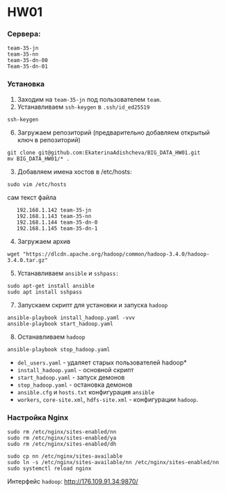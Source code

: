 # HW01
### Сервера:
```
team-35-jn
team-35-nn
team-35-dn-00
Team-35-dn-01
```

### Установка
1. Заходим на ```team-35-jn``` под пользователем ```team```.
2. Устанавливаем ```ssh-keygen``` в ```.ssh/id_ed25519```
```
ssh-keygen
```

6. Загружаем репозиторий (предварительно добавляем открытый ключ в репозиторий)
```
git clone git@github.com:EkaterinaAdishcheva/BIG_DATA_HW01.git
mv BIG_DATA_HW01/* .
```            

3. Добавляем имена хостов в /etc/hosts:
```
sudo vim /etc/hosts
```

сам текст файла
```
   192.168.1.142 team-35-jn
   192.168.1.143 team-35-nn
   192.168.1.144 team-35-dn-0
   192.168.1.145 team-35-dn-1
```

4. Загружаем архив
```
wget "https://dlcdn.apache.org/hadoop/common/hadoop-3.4.0/hadoop-3.4.0.tar.gz" 
```
5. Устанавливаем ```ansible``` и ```sshpass:```
```
sudo apt-get install ansible
sudo apt install sshpass
```
7. Запускаем скрипт для установки и запуска ```hadoop```
```
ansible-playbook install_hadoop.yaml -vvv
ansible-playbook start_hadoop.yaml
```
8. Останавливаем ```hadoop```
```
ansible-playbook stop_hadoop.yaml
```

   
* ```del_users.yaml``` - удаляет старых пользователей hadoop*
* ```install_hadoop.yaml``` - основной скрипт 
* ```start_hadoop.yaml``` - запуск демонов 
* ```stop_hadoop.yaml``` - остановка демонов
* ```ansible.cfg``` и ```hosts.txt``` конфигурация ```ansible```
* ```workers```, ```core-site.xml```, ```hdfs-site.xml``` - конфигурации ```hadoop```.


### Настройка Nginx
```
sudo rm /etc/nginx/sites-enabled/nn
sudo rm /etc/nginx/sites-enabled/ya
sudo rm /etc/nginx/sites-enabled/dh
```
```
sudo cp nn /etc/nginx/sites-available
sudo ln -s /etc/nginx/sites-available/nn /etc/nginx/sites-enabled/nn
sudo systemctl reload nginx
```
Интерфейс ```hadoop```: http://176.109.91.34:9870/

